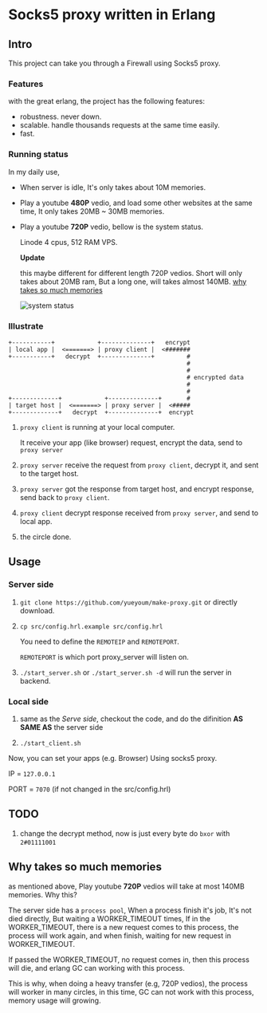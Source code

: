# Socks5 proxy written in Erlang

## Intro

This project can take you through a Firewall using Socks5 proxy.

### Features

with the great erlang, the project has the following features:

*   robustness. never down.
*   scalable. handle thousands requests at the same time easily.
*   fast.

### Running status

In my daily use, 

*   When server is idle, It's only takes about 10M memories.

*   Play a youtube **480P** vedio, and load some other websites at the same time,
    It only takes 20MB ~ 30MB memories.

*   Play a youtube **720P** vedio, bellow is the system status.

    Linode 4 cpus, 512 RAM VPS.

    **Update**

    this maybe different for different length 720P vedios.
    Short will only takes about 20MB ram, But a long one, will takes almost 140MB.
    [why takes so much memories](#why-takes-so-much-memories)

    ![system status](http://i1297.photobucket.com/albums/ag23/yueyoum/uuu_zpsd70d73bb.png)




### Illustrate

```
+-----------+            +--------------+   encrypt
| local app |  <=======> | proxy client |  <#######
+-----------+   decrypt  +--------------+         #
                                                  #
                                                  #
                                                  # encrypted data
                                                  #
                                                  #
+-------------+            +--------------+       #
| target host |  <=======> | proxy server |  <#####
+-------------+   decrypt  +--------------+  encrypt
```

1.  `proxy client` is running at your local computer.

    It receive your app (like browser) request, encrypt the data,
    send to `proxy server`

2.  `proxy server` receive the request from `proxy client`,
    decrypt it, and sent to the target host.

3.  `proxy server` got the response from target host, and encrypt response,
    send back to `proxy client`.

4.  `proxy client` decrypt response received from `proxy server`,
    and send to local app.

5.  the circle done.


## Usage

### Server side

1.  `git clone https://github.com/yueyoum/make-proxy.git` or directly download.
2.  `cp src/config.hrl.example src/config.hrl`

    You need to define the `REMOTEIP` and `REMOTEPORT`.

    `REMOTEPORT` is which port proxy_server will listen on.

4.  `./start_server.sh` or `./start_server.sh -d` will run the server in backend.


### Local side

1.  same as the *Serve side*, checkout the code, and do the difinition **AS SAME AS** the server side

2.  `./start_client.sh`


Now, you can set your apps (e.g. Browser) Using socks5 proxy.

IP = `127.0.0.1`

PORT = `7070`  (if not changed in the src/config.hrl)


## TODO

1.  change the decrypt method, now is just  every byte do `bxor` with `2#01111001`



## Why takes so much memories

as mentioned above, Play youtube **720P** vedios will take at most 140MB memories.
Why this?

The server side has a `process pool`, 
When a process finish it's job, It's not died directly, But waiting a WORKER_TIMEOUT times,
If in the WORKER_TIMEOUT, there is a new request comes to this process, 
the process will work again, and when finish, waiting for new request in WORKER_TIMEOUT.

If passed the WORKER_TIMEOUT, no request comes in, then this process will die,
and erlang GC can working with this process.

This is why, when doing a heavy transfer (e.g, 720P vedios),
the process will worker in many circles,
in this time, GC can not work with this process, memory usage will growing.


